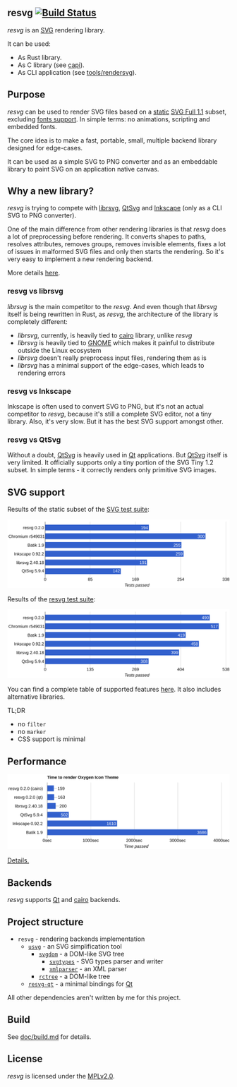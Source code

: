 ## resvg [![Build Status]](https://travis-ci.org/RazrFalcon/resvg)

[Build Status]: https://travis-ci.org/RazrFalcon/resvg.svg?branch=master

*resvg* is an [SVG](https://en.wikipedia.org/wiki/Scalable_Vector_Graphics) rendering library.

It can be used:
- As Rust library.
- As C library (see [capi](./capi)).
- As CLI application (see [tools/rendersvg](./tools/rendersvg)).

## Purpose

*resvg* can be used to render SVG files based on a
[static](http://www.w3.org/TR/SVG11/feature#SVG-static)
[SVG Full 1.1](https://www.w3.org/TR/SVG/Overview.html) subset, excluding
[fonts support](https://www.w3.org/TR/SVG11/feature#Font).
In simple terms: no animations, scripting and embedded fonts.

The core idea is to make a fast, portable, small, multiple backend library
designed for edge-cases.

It can be used as a simple SVG to PNG converter
and as an embeddable library to paint SVG on an application native canvas.

## Why a new library?

*resvg* is trying to compete with [librsvg], [QtSvg]
and [Inkscape] (only as a CLI SVG to PNG converter).

One of the main difference from other rendering libraries is that *resvg* does a lot
of preprocessing before rendering. It converts shapes to paths, resolves attributes,
removes groups, removes invisible elements, fixes a lot of issues in malformed SVG files
and only then starts the rendering. So it's very easy to implement a new rendering backend.

More details [here](https://github.com/RazrFalcon/usvg/blob/master/docs/usvg_spec.adoc).

### resvg vs librsvg

*librsvg* is the main competitor to the *resvg*. And even though that *librsvg* itself is being
rewritten in Rust, as *resvg*, the architecture of the library is completely different:

- *librsvg*, currently, is heavily tied to [cairo] library, unlike *resvg*
- *librsvg* is heavily tied to [GNOME] which makes it painful to distribute outside the Linux ecosystem
- *librsvg* doesn't really preprocess input files, rendering them as is
- *librsvg* has a minimal support of the edge-cases, which leads to rendering errors

### resvg vs Inkscape

Inkscape is often used to convert SVG to PNG, but it's not an actual competitor to *resvg*,
because it's still a complete SVG editor, not a tiny library.
Also, it's very slow.
But it has the best SVG support amongst other.

### resvg vs QtSvg

Without a doubt, [QtSvg] is heavily used in [Qt] applications.
But [QtSvg] itself is very limited. It officially supports only a tiny portion
of the SVG Tiny 1.2 subset. In simple terms - it correctly renders only primitive SVG images.

## SVG support

Results of the static subset of the [SVG test suite](https://www.w3.org/Graphics/SVG/Test/20110816/):

![Chart1](./.github/official_chart.svg)

Results of the [resvg test suite](https://github.com/RazrFalcon/resvg-test-suite):

![Chart2](./.github/chart.svg)

You can find a complete table of supported features
[here](https://razrfalcon.github.io/resvg-test-suite/svg-support-table.html).
It also includes alternative libraries.

TL;DR

- no `filter`
- no `marker`
- CSS support is minimal

## Performance

![Chart3](./.github/perf.svg)

[Details.](https://github.com/RazrFalcon/resvg-test-suite/blob/master/tools/perf/README.md)

## Backends

*resvg* supports [Qt] and [cairo] backends.

## Project structure

- `resvg` - rendering backends implementation
  - [`usvg`](https://github.com/RazrFalcon/usvg) - an SVG simplification tool
    - [`svgdom`](https://github.com/RazrFalcon/svgdom) - a DOM-like SVG tree
      - [`svgtypes`](https://github.com/RazrFalcon/svgtypes) - SVG types parser and writer
      - [`xmlparser`](https://github.com/RazrFalcon/xmlparser) - an XML parser
    - [`rctree`](https://github.com/RazrFalcon/rctree) - a DOM-like tree
  - [`resvg-qt`](https://github.com/RazrFalcon/resvg-qt) - a minimal bindings for [Qt]

All other dependencies aren't written by me for this project.

## Build

See [doc/build.md](doc/build.md) for details.

## License

*resvg* is licensed under the [MPLv2.0](https://www.mozilla.org/en-US/MPL/).


[Inkscape]: https://www.inkscape.org
[librsvg]: https://wiki.gnome.org/action/show/Projects/LibRsvg
[QtSvg]: https://doc.qt.io/qt-5/qtsvg-index.html

[cairo]: https://www.cairographics.org/
[Qt]: https://www.qt.io/
[Skia]: https://skia.org/

[GNOME]: https://www.gnome.org/
